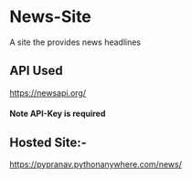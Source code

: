 # News-Site
A site the provides news headlines
  
## API Used
https://newsapi.org/
#### Note API-Key is required
  
## Hosted Site:-
https://pypranav.pythonanywhere.com/news/
